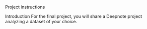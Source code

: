 Project instructions

Introduction
For the final project, you will share a Deepnote project analyzing a dataset of your choice.
